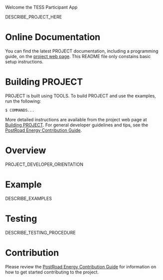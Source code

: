 Welcome the TESS Participant App

DESCRIBE_PROJECT_HERE

# Online Documentation

You can find the latest PROJECT documentation, including a programming guide, on the [project web page](PROJECT_WEBPAGE). This README file only constains basic setup instructions.

# Building PROJECT

PROJECT is built using TOOLS. To build PROJECT and use the examples, run the following:

~~~
$ COMMANDS...
~~~

More detailed instructions are available from the project web page at [Building PROJECT](PROJECT_WEBPAGE#Build). For general developer guidelines and tips, see the [PostRoad Energy Contribution Guide](https://github.com/postroad-energy/.github/wiki).

# Overview

PROJECT_DEVELOPER_ORIENTATION

# Example

DESCRIBE_EXAMPLES

# Testing

DESCRIBE_TESTING_PROCEDURE

# Contribution

Please review the [PostRoad Energy Contribution Guide](https://github.com/postroad-energy/.github/wiki) for information on how to get started contributing to the project.
